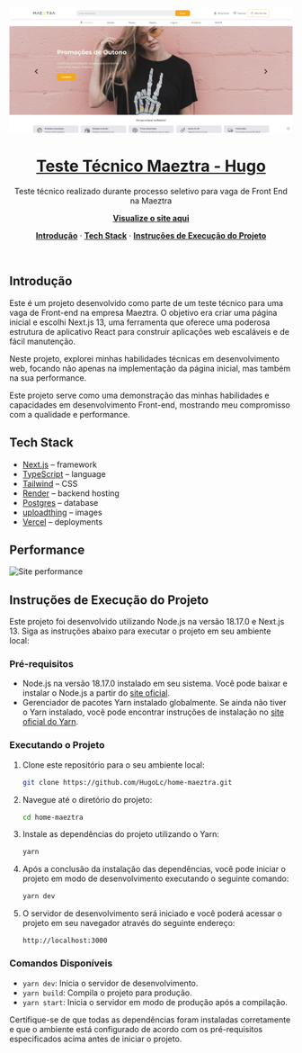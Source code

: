 <a href="https://home-maeztra.vercel.app/">
  <img alt="Site preview" src="./public/img/preview.png">
  <h1 align="center">Teste Técnico Maeztra - Hugo</h1>
</a>

<p align="center">
  Teste técnico realizado durante processo seletivo para vaga de Front End na Maeztra
</p>

<p align="center">
  <a href="https://home-maeztra.vercel.app/"><strong>Visualize o site aqui</strong></a>
</p>

<p align="center">
  <a href="#introdução"><strong>Introdução</strong></a> ·
  <a href="#tech-stack"><strong>Tech Stack</strong></a> ·
  <a href="#instruções-de-execução-do-projeto"><strong>Instruções de Execução do Projeto</strong></a>
</p>
<br/>

## Introdução

Este é um projeto desenvolvido como parte de um teste técnico para uma vaga de Front-end na empresa Maeztra. O objetivo era criar uma página inicial e escolhi Next.js 13, uma ferramenta que oferece uma poderosa estrutura de aplicativo React para construir aplicações web escaláveis e de fácil manutenção.

Neste projeto, explorei minhas habilidades técnicas em desenvolvimento web, focando não apenas na implementação da página inicial, mas também na sua performance.

Este projeto serve como uma demonstração das minhas habilidades e capacidades em desenvolvimento Front-end, mostrando meu compromisso com a qualidade e performance.

## Tech Stack

- [Next.js](https://nextjs.org/) – framework
- [TypeScript](https://www.typescriptlang.org/) – language
- [Tailwind](https://tailwindcss.com/) – CSS
- [Render](https://render.com/) – backend hosting
- [Postgres](https://www.postgresql.org/) – database
- [uploadthing](https://uploadthing.com/) – images
- [Vercel](https://vercel.com/) – deployments

## Performance

<img alt="Site performance" src="./public/img/performance.png">

## Instruções de Execução do Projeto

Este projeto foi desenvolvido utilizando Node.js na versão 18.17.0 e Next.js 13. Siga as instruções abaixo para executar o projeto em seu ambiente local:

### Pré-requisitos

- Node.js na versão 18.17.0 instalado em seu sistema. Você pode baixar e instalar o Node.js a partir do [site oficial](https://nodejs.org/).
- Gerenciador de pacotes Yarn instalado globalmente. Se ainda não tiver o Yarn instalado, você pode encontrar instruções de instalação no [site oficial do Yarn](https://yarnpkg.com/getting-started/install).

### Executando o Projeto

1. Clone este repositório para o seu ambiente local:

   ```bash
   git clone https://github.com/HugoLc/home-maeztra.git
   ```

2. Navegue até o diretório do projeto:

   ```bash
   cd home-maeztra
   ```

3. Instale as dependências do projeto utilizando o Yarn:

   ```bash
   yarn
   ```

4. Após a conclusão da instalação das dependências, você pode iniciar o projeto em modo de desenvolvimento executando o seguinte comando:

   ```bash
   yarn dev
   ```

5. O servidor de desenvolvimento será iniciado e você poderá acessar o projeto em seu navegador através do seguinte endereço:

   ```
   http://localhost:3000
   ```

### Comandos Disponíveis

- `yarn dev`: Inicia o servidor de desenvolvimento.
- `yarn build`: Compila o projeto para produção.
- `yarn start`: Inicia o servidor em modo de produção após a compilação.

Certifique-se de que todas as dependências foram instaladas corretamente e que o ambiente está configurado de acordo com os pré-requisitos especificados acima antes de iniciar o projeto.
